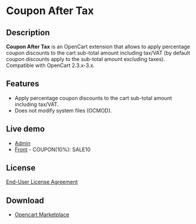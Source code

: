 # Coupon After Tax

## Description
**Coupon After Tax** is an OpenCart extension that allows to apply percentage coupon discounts to the cart sub-total amount including tax/VAT (by default coupon discounts apply to the sub-total amount excluding taxes).
Compatible with OpenCart 2.3.x-3.x.

## Features
* Apply percentage coupon discounts to the cart sub-total amount including tax/VAT.
* Does not modify system files (OCMOD).

## Live demo
* [Admin](http://ocmod.freevar.com/oc3020/c/admin/index.php?route=extension/total/coupon)
* [Front](http://ocmod.freevar.com/oc3020/c) - COUPON(10%): SALE10

## License
[End-User License Agreement](https://raw.githubusercontent.com/ocmod-space/ocmod-coupon-after-tax/main/coupon-after-tax/EULA.txt)

## Download
* [Opencart Marketplace](https://www.opencart.com/index.php?route=marketplace/extension/info&extension_id=39859)

